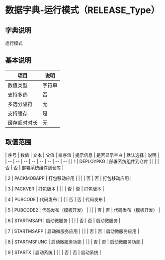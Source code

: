 # 数据字典-运行模式（RELEASE_Type）
## 字典说明
运行模式

## 基本说明
| 项目 | 说明 |
| -- | -- |
| 数值类型 | 字符串 |
| 支持多选 | 否 |
| 多选分隔符 | 无 |
| 支持缓存 | 是 |
| 缓存超时时长 | 无 |

## 取值范围
| 序号 | 数值 | 文本 | 父值 | 排序值 | 提示信息 | 是否显示空白 | 默认选择 | 说明 |
| -- | -- | -- | -- | -- | -- | -- | -- |
| 1 | DEPLOYPKG | 部署系统组件到仓库 |  |  |  | 否 | 否 | 部署系统组件到仓库 |

| 2 | PACKMOBAPP | 打包移动应用 |  |  |  | 否 | 否 | 打包移动应用 |

| 3 | PACKVER | 打包版本 |  |  |  | 否 | 否 | 打包版本 |

| 4 | PUBCODE | 代码发布 |  |  |  | 否 | 否 | 代码发布 |

| 5 | PUBCODE2 | 代码发布（模板开发） |  |  |  | 否 | 否 | 代码发布（模板开发） |

| 6 | STARTMSAPI | 启动微服务 |  |  |  | 否 | 否 | 启动微服务 |

| 7 | STARTMSAPP | 启动微服务应用 |  |  |  | 否 | 否 | 启动微服务应用 |

| 8 | STARTMSFUNC | 启动微服务功能 |  |  |  | 否 | 否 | 启动微服务功能 |

| 9 | STARTX | 启动系统 |  |  |  | 否 | 否 | 启动系统 |


